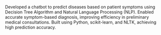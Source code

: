 Developed a chatbot to predict diseases based on patient symptoms using Decision Tree Algorithm and Natural Language Processing (NLP).
Enabled accurate symptom-based diagnosis, improving efficiency in preliminary medical consultations.
Built using Python, scikit-learn, and NLTK, achieving high prediction accuracy.
